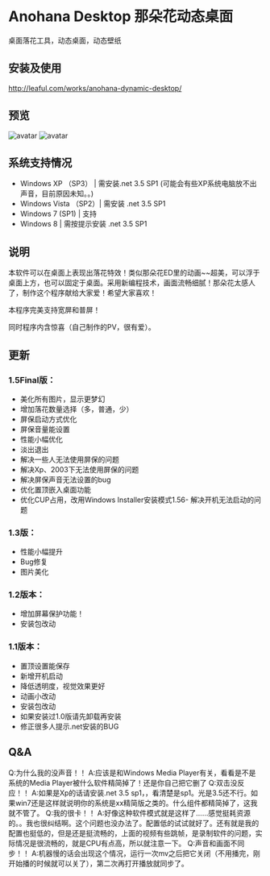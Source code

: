 # Anohana Desktop 那朵花动态桌面

桌面落花工具，动态桌面，动态壁纸

## 安装及使用

http://leaful.com/works/anohana-dynamic-desktop/

## 预览

![avatar](http://alicdn.leaful.com/wp-content/uploads/2011/07/SNAG-2011-9-11-0.29.53.jpg)
![avatar](http://alicdn.leaful.com/wp-content/uploads/2011/07/SNAG-2011-9-11-0.30.13.jpg)

## 系统支持情况

- Windows XP （SP3） | 需安装.net 3.5 SP1 (可能会有些XP系统电脑放不出声音，目前原因未知。。)
- Windows Vista （SP2）| 需安装 .net 3.5 SP1
- Windows 7 (SP1) | 支持
- Windows 8 | 需按提示安装 .net 3.5 SP1

## 说明

本软件可以在桌面上表现出落花特效！类似那朵花ED里的动画~~超美，可以浮于桌面上方，也可以固定于桌面。采用新编程技术，画面流畅细腻！那朵花太感人了，制作这个程序献给大家爱！希望大家喜欢！

本程序完美支持宽屏和普屏！

同时程序内含惊喜（自己制作的PV，很有爱）。

## 更新

### 1.5Final版：

- 美化所有图片，显示更梦幻
- 增加落花数量选择（多，普通，少）
- 屏保启动方式优化
- 屏保音量能设置
- 性能小幅优化
- 淡出退出
- 解决一些人无法使用屏保的问题
- 解决Xp、2003下无法使用屏保的问题
- 解决屏保声音无法设置的bug
- 优化置顶嵌入桌面功能
- 优化CUP占用，改用Windows Installer安装模式1.56-  解决开机无法启动的问题

### 1.3版：

- 性能小幅提升
- Bug修复
- 图片美化

### 1.2版本：

- 增加屏幕保护功能！
- 安装包改动

### 1.1版本：

- 置顶设置能保存
- 新增开机启动
- 降低透明度，视觉效果更好
- 动画小改动
- 安装包改动
- 如果安装过1.0版请先卸载再安装
- 修正很多人提示.net安装的BUG

## Q&A
Q:为什么我的没声音！！
A:应该是和Windows Media Player有关，看看是不是系统的Media Player被什么软件精简掉了！还是你自己把它删了
Q:双击没反应！！
A:如果是Xp的话请安装.net 3.5 sp1，，看清楚是sp1。光是3.5还不行。如果win7还是这样就说明你的系统是xx精简版之类的。什么组件都精简掉了，这我就不管了。
Q:我的很卡！！
A:好像这种软件模式就是这样了……感觉挺耗资源的。。我也很纠结啊。这个问题也没办法了。配置低的试试就好了。还有就是我的配置也挺低的，但是还是挺流畅的，上面的视频有些跳帧，是录制软件的问题，实际情况是很流畅的，就是CPU有点高，所以就注意一下。
Q:声音和画面不同步！！
A:机器慢的话会出现这个情况，运行一次mv之后把它关闭（不用播完，刚开始播的时候就可以关了），第二次再打开播放就同步了。
